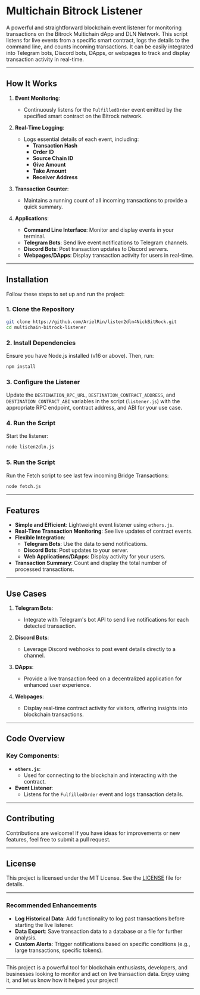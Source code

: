 
# Multichain Bitrock Listener

A powerful and straightforward blockchain event listener for monitoring transactions on the Bitrock Multichain dApp and DLN Network. This script listens for live events from a specific smart contract, logs the details to the command line, and counts incoming transactions. It can be easily integrated into Telegram bots, Discord bots, DApps, or webpages to track and display transaction activity in real-time.

---

## **How It Works**

1. **Event Monitoring**:
   - Continuously listens for the `FulfilledOrder` event emitted by the specified smart contract on the Bitrock network.

2. **Real-Time Logging**:
   - Logs essential details of each event, including:
     - **Transaction Hash**
     - **Order ID**
     - **Source Chain ID**
     - **Give Amount**
     - **Take Amount**
     - **Receiver Address**

3. **Transaction Counter**:
   - Maintains a running count of all incoming transactions to provide a quick summary.

4. **Applications**:
   - **Command Line Interface**: Monitor and display events in your terminal.
   - **Telegram Bots**: Send live event notifications to Telegram channels.
   - **Discord Bots**: Post transaction updates to Discord servers.
   - **Webpages/DApps**: Display transaction activity for users in real-time.

---

## **Installation**

Follow these steps to set up and run the project:

### **1. Clone the Repository**

```bash
git clone https://github.com/ArielRin/listen2dln4NickBitRock.git
cd multichain-bitrock-listener
```

### **2. Install Dependencies**

Ensure you have Node.js installed (v16 or above). Then, run:

```bash
npm install
```

### **3. Configure the Listener**

Update the `DESTINATION_RPC_URL`, `DESTINATION_CONTRACT_ADDRESS`, and `DESTINATION_CONTRACT_ABI` variables in the script (`listener.js`) with the appropriate RPC endpoint, contract address, and ABI for your use case.

### **4. Run the Script**

Start the listener:

```bash
node listen2dln.js
```


### **5. Run the Script**

Run the Fetch script to see last few incoming Bridge Transactions:

```bash
node fetch.js
```

---

## **Features**

- **Simple and Efficient**: Lightweight event listener using `ethers.js`.
- **Real-Time Transaction Monitoring**: See live updates of contract events.
- **Flexible Integration**:
  - **Telegram Bots**: Use the data to send notifications.
  - **Discord Bots**: Post updates to your server.
  - **Web Applications/DApps**: Display activity for your users.
- **Transaction Summary**: Count and display the total number of processed transactions.

---

## **Use Cases**

1. **Telegram Bots**:
   - Integrate with Telegram's bot API to send live notifications for each detected transaction.

2. **Discord Bots**:
   - Leverage Discord webhooks to post event details directly to a channel.

3. **DApps**:
   - Provide a live transaction feed on a decentralized application for enhanced user experience.

4. **Webpages**:
   - Display real-time contract activity for visitors, offering insights into blockchain transactions.

---

## **Code Overview**

### Key Components:
- **`ethers.js`**:
  - Used for connecting to the blockchain and interacting with the contract.
- **Event Listener**:
  - Listens for the `FulfilledOrder` event and logs transaction details.

---

## **Contributing**

Contributions are welcome! If you have ideas for improvements or new features, feel free to submit a pull request.

---

## **License**

This project is licensed under the MIT License. See the [LICENSE](LICENSE) file for details.

---

### **Recommended Enhancements**

- **Log Historical Data**: Add functionality to log past transactions before starting the live listener.
- **Data Export**: Save transaction data to a database or a file for further analysis.
- **Custom Alerts**: Trigger notifications based on specific conditions (e.g., large transactions, specific tokens).

---

This project is a powerful tool for blockchain enthusiasts, developers, and businesses looking to monitor and act on live transaction data. Enjoy using it, and let us know how it helped your project!

---
